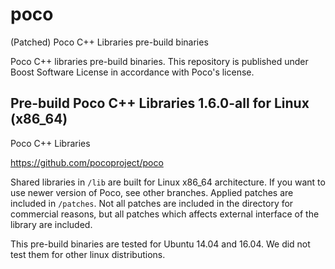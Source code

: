 # poco
(Patched) Poco C++ Libraries pre-build binaries

Poco C++ libraries pre-build binaries. This repository is published under Boost Software License in accordance with Poco's license.

## Pre-build Poco C++ Libraries 1.6.0-all for Linux (x86_64)

Poco C++ Libraries

https://github.com/pocoproject/poco

Shared libraries in `/lib` are built for Linux x86_64 architecture. If you want to use newer version of Poco, see other branches. Applied patches are included in `/patches`. Not all patches are included in the directory for commercial reasons, but all patches which affects external interface of the library are included.

This pre-build binaries are tested for Ubuntu 14.04 and 16.04. We did not test them for other linux distributions.
